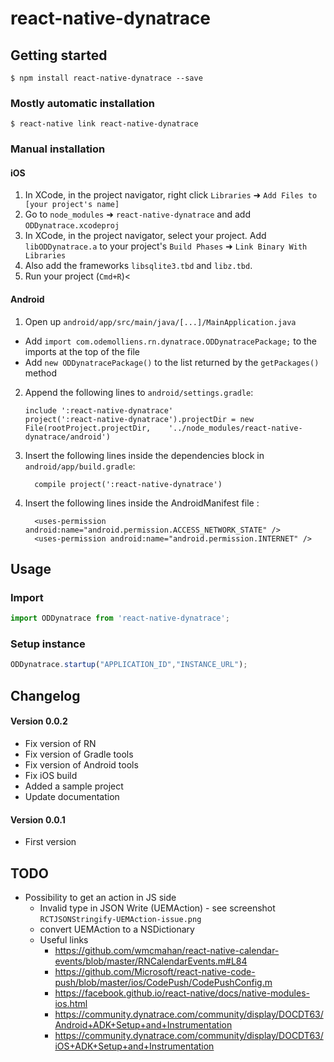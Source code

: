 
# react-native-dynatrace

## Getting started

`$ npm install react-native-dynatrace --save`

### Mostly automatic installation

`$ react-native link react-native-dynatrace`

### Manual installation


#### iOS

1. In XCode, in the project navigator, right click `Libraries` ➜ `Add Files to [your project's name]`
2. Go to `node_modules` ➜ `react-native-dynatrace` and add `ODDynatrace.xcodeproj`
3. In XCode, in the project navigator, select your project. Add `libODDynatrace.a` to your project's `Build Phases` ➜ `Link Binary With Libraries`
4. Also add the frameworks `libsqlite3.tbd` and `libz.tbd`.
5. Run your project (`Cmd+R`)<


#### Android

1. Open up `android/app/src/main/java/[...]/MainApplication.java`
  - Add `import com.odemolliens.rn.dynatrace.ODDynatracePackage;` to the imports at the top of the file
  - Add `new ODDynatracePackage()` to the list returned by the `getPackages()` method
2. Append the following lines to `android/settings.gradle`:
  	```
  	include ':react-native-dynatrace'
  	project(':react-native-dynatrace').projectDir = new File(rootProject.projectDir, 	'../node_modules/react-native-dynatrace/android')
  	```
3. Insert the following lines inside the dependencies block in `android/app/build.gradle`:
  	```
      compile project(':react-native-dynatrace')
  	```

4. Insert the following lines inside the AndroidManifest file :
  	```
      <uses-permission android:name="android.permission.ACCESS_NETWORK_STATE" />
      <uses-permission android:name="android.permission.INTERNET" />
  	```


## Usage

### Import

```javascript
import ODDynatrace from 'react-native-dynatrace';
```

### Setup instance

```javascript
ODDynatrace.startup("APPLICATION_ID","INSTANCE_URL");
```


## Changelog

#### Version 0.0.2
 - Fix version of RN
 - Fix version of Gradle tools
 - Fix version of Android tools
 - Fix iOS build
 - Added a sample project
 - Update documentation


#### Version 0.0.1
 - First version

## TODO
- Possibility to get an action in JS side
	- Invalid type in JSON Write (UEMAction) - see screenshot `RCTJSONStringify-UEMAction-issue.png`
	- convert UEMAction to a NSDictionary
	- Useful links
		- https://github.com/wmcmahan/react-native-calendar-events/blob/master/RNCalendarEvents.m#L84
		- https://github.com/Microsoft/react-native-code-push/blob/master/ios/CodePush/CodePushConfig.m
		- https://facebook.github.io/react-native/docs/native-modules-ios.html
		- https://community.dynatrace.com/community/display/DOCDT63/Android+ADK+Setup+and+Instrumentation
		- https://community.dynatrace.com/community/display/DOCDT63/iOS+ADK+Setup+and+Instrumentation
